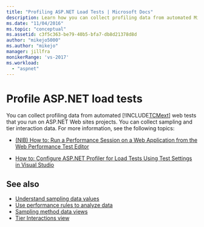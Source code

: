 ```yaml
---
title: "Profiling ASP.NET Load Tests | Microsoft Docs"
description: Learn how you can collect profiling data from automated Microsoft Test Manager web tests that you run on ASP.NET Web sites projects.
ms.date: "11/04/2016"
ms.topic: "conceptual"
ms.assetid: c3f5c363-be79-40b5-bfa7-db8d21378d8d
author: "mikejo5000"
ms.author: "mikejo"
manager: jillfra
monikerRange: 'vs-2017'
ms.workload:
  - "aspnet"
---
```

# Profile ASP.NET load tests
You can collect profiling data from automated [!INCLUDE[TCMext](../misc/includes/tcmext_md.md)] web tests that you run on ASP.NET Web sites projects. You can collect sampling and tier interaction data. For more information, see the following topics:

- [(NIB) How to: Run a Performance Session on a Web Application from the Web Performance Test Editor](/previous-versions/ff356203(v=vs.100))

- [How to: Configure ASP.NET Profiler for Load Tests Using Test Settings in Visual Studio](/previous-versions/dd504817(v=vs.140))

## See also
- [Understand sampling data values](../profiling/understanding-sampling-data-values.md)
- [Use performance rules to analyze data](../profiling/using-performance-rules-to-analyze-data.md)
- [Sampling method data views](../profiling/profiler-sampling-method-data-views.md)
- [Tier Interactions view](../profiling/tier-interactions-view.md)